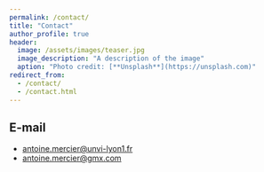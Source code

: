 ```yaml
---
permalink: /contact/
title: "Contact"
author_profile: true
header:
  image: /assets/images/teaser.jpg
  image_description: "A description of the image"
  aption: "Photo credit: [**Unsplash**](https://unsplash.com)"
redirect_from: 
  - /contact/
  - /contact.html
---
```


## E-mail
* antoine.mercier@unvi-lyon1.fr
* antoine.mercier@gmx.com

